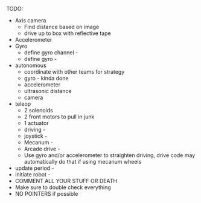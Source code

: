 TODO:
* Axis camera
   * Find distance based on image
   * drive up to box with reflective tape
* Accelerometer
* Gyro
   * define gyro channel -
   * define gyro -
* autonomous
   * coordinate with other teams for strategy
   * gyro - kinda done
   * accelerometer
   * ultrasonic distance
   * camera
* teleop
   * 2 solenoids
   * 2 front motors to pull in junk
   * 1 actuator
   * driving -
   * joystick -
   * Mecanum -
   * Arcade drive -
   * Use gyro and/or accelerometer to straighten driving, drive code may automatically do that if using mecanum wheels
* update period -
* initiate robot -
* COMMENT ALL YOUR STUFF OR DEATH
* Make sure to double check everything
* NO POINTERS if possible
